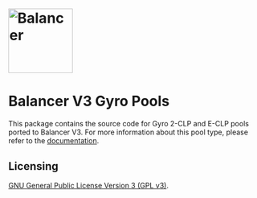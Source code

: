 # <img src="../../logo.svg" alt="Balancer" height="128px">

# Balancer V3 Gyro Pools

This package contains the source code for Gyro 2-CLP and E-CLP pools ported to Balancer V3. For more information about 
this pool type, please refer to the 
[documentation](https://docs.gyro.finance/gyroscope-protocol/concentrated-liquidity-pools/2-clps).

## Licensing

[GNU General Public License Version 3 (GPL v3)](../../LICENSE).
